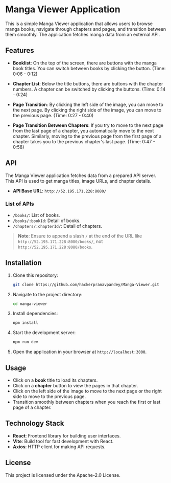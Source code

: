 
# Manga Viewer Application

This is a simple Manga Viewer application that allows users to browse manga books, navigate through chapters and pages, and transition between them smoothly. The application fetches manga data from an external API.

## Features

- **Booklist**: On the top of the screen, there are buttons with the manga book titles. You can switch between books by clicking the button. (Time: 0:06 - 0:12)
  
- **Chapter List**: Below the title buttons, there are buttons with the chapter numbers. A chapter can be switched by clicking the buttons. (Time: 0:14 - 0:24)
  
- **Page Transition**: By clicking the left side of the image, you can move to the next page. By clicking the right side of the image, you can move to the previous page. (Time: 0:27 - 0:40)

- **Page Transition Between Chapters**: If you try to move to the next page from the last page of a chapter, you automatically move to the next chapter. Similarly, moving to the previous page from the first page of a chapter takes you to the previous chapter's last page. (Time: 0:47 - 0:58)

## API

The Manga Viewer application fetches data from a prepared API server. This API is used to get manga titles, image URLs, and chapter details.

- **API Base URL**: `http://52.195.171.228:8080/`

### List of APIs

- `/books/`: List of books.
- `/books/:bookId`: Detail of books.
- `/chapters/:chapterId/`: Detail of chapters.

> **Note**: Ensure to append a slash `/` at the end of the URL like `http://52.195.171.228:8080/books/`, not `http://52.195.171.228:8080/books`.

## Installation

1. Clone this repository:

   ```bash
   git clone https://github.com/hackerpranavpandey/Manga-Viewer.git
   ```

2. Navigate to the project directory:

   ```bash
   cd manga-viewer
   ```

3. Install dependencies:

   ```bash
   npm install
   ```

4. Start the development server:

   ```bash
   npm run dev
   ```

5. Open the application in your browser at `http://localhost:3000`.

## Usage

- Click on a **book** title to load its chapters.
- Click on a **chapter** button to view the pages in that chapter.
- Click on the left side of the image to move to the next page or the right side to move to the previous page.
- Transition smoothly between chapters when you reach the first or last page of a chapter.

## Technology Stack

- **React**: Frontend library for building user interfaces.
- **Vite**: Build tool for fast development with React.
- **Axios**: HTTP client for making API requests.

## License

This project is licensed under the Apache-2.0 License.
